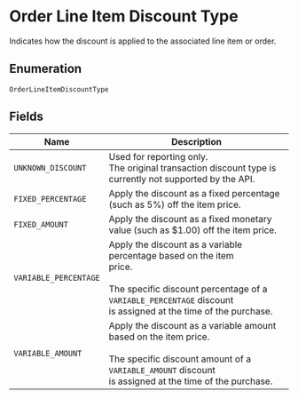 
# Order Line Item Discount Type

Indicates how the discount is applied to the associated line item or order.

## Enumeration

`OrderLineItemDiscountType`

## Fields

| Name | Description |
|  --- | --- |
| `UNKNOWN_DISCOUNT` | Used for reporting only.<br/>The original transaction discount type is currently not supported by the API. |
| `FIXED_PERCENTAGE` | Apply the discount as a fixed percentage (such as 5%) off the item price. |
| `FIXED_AMOUNT` | Apply the discount as a fixed monetary value (such as $1.00) off the item price. |
| `VARIABLE_PERCENTAGE` | Apply the discount as a variable percentage based on the item<br/>price.<br/><br/>The specific discount percentage of a `VARIABLE_PERCENTAGE` discount<br/>is assigned at the time of the purchase. |
| `VARIABLE_AMOUNT` | Apply the discount as a variable amount based on the item price.<br/><br/>The specific discount amount of a `VARIABLE_AMOUNT` discount<br/>is assigned at the time of the purchase. |

